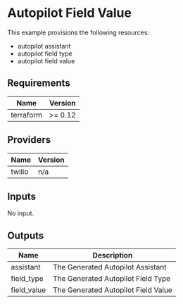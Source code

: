 # Autopilot Field Value

This example provisions the following resources:

- autopilot assistant
- autopilot field type
- autopilot field value

## Requirements

| Name      | Version |
| --------- | ------- |
| terraform | >= 0.12 |

## Providers

| Name   | Version |
| ------ | ------- |
| twilio | n/a     |

## Inputs

No input.

## Outputs

| Name        | Description                         |
| ----------- | ----------------------------------- |
| assistant   | The Generated Autopilot Assistant   |
| field_type  | The Generated Autopilot Field Type  |
| field_value | The Generated Autopilot Field Value |
